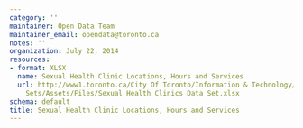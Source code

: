 ```yaml
---
category: ''
maintainer: Open Data Team
maintainer_email: opendata@toronto.ca
notes: ''
organization: July 22, 2014
resources:
- format: XLSX
  name: Sexual Health Clinic Locations, Hours and Services
  url: http://www1.toronto.ca/City Of Toronto/Information & Technology/Open Data/Data
    Sets/Assets/Files/Sexual Health Clinics Data Set.xlsx
schema: default
title: Sexual Health Clinic Locations, Hours and Services
---
```

